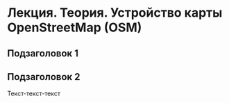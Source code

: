Лекция. Теория. Устройство карты OpenStreetMap \(OSM\)
===========================================

Подзаголовок 1
-------------------------------------------

Подзаголовок 2
-------------------------------------------

Текст-текст-текст

